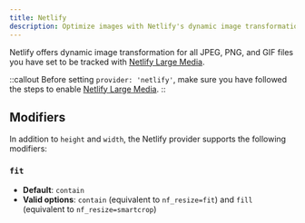 ```yaml
---
title: Netlify
description: Optimize images with Netlify's dynamic image transformation service.
---
```


Netlify offers dynamic image transformation for all JPEG, PNG, and GIF files you have set to be tracked with [Netlify Large Media](https://docs.netlify.com/large-media/overview/).

::callout
Before setting `provider: 'netlify'`, make sure you have followed the steps to enable [Netlify Large Media](https://docs.netlify.com/large-media/overview/).
::

## Modifiers

In addition to `height` and `width`, the Netlify provider supports the following modifiers:

### `fit`

* **Default**: `contain`
* **Valid options**: `contain` (equivalent to `nf_resize=fit`) and `fill` (equivalent to `nf_resize=smartcrop`)
